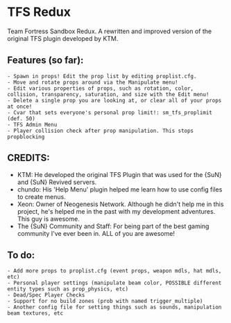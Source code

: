 # TFS Redux
Team Fortress Sandbox Redux. A rewritten and improved version of the original TFS plugin developed by KTM.


## Features (so far):
```
- Spawn in props! Edit the prop list by editing proplist.cfg.
- Move and rotate props around via the Manipulate menu!
- Edit various properties of props, such as rotation, color, collision, transparency, saturation, and size with the Edit menu!
- Delete a single prop you are looking at, or clear all of your props at once!
- Cvar that sets everyone's personal prop limit!: sm_tfs_proplimit (def. 50)
- TFS Admin Menu
- Player collision check after prop manipulation. This stops propblocking
```

## CREDITS:
- KTM: He developed the original TFS Plugin that was used for the {SuN} and {SuN} Revived servers.
- chundo: His 'Help Menu' plugin helped me learn how to use config files to create menus.
- Xeon: Owner of Neogenesis Network. Although he didn't help me in this project, he's helped me in the past with my development adventures. This guy is awesome.
- The {SuN} Community and Staff: For being part of the best gaming community I've ever been in. ALL of you are awesome!

## To do:
```
- Add more props to proplist.cfg (event props, weapon mdls, hat mdls, etc)
- Personal player settings (manipulate beam color, POSSIBLE different entity types such as prop_physics, etc)
- Dead/Spec Player Checks
- Support for no build zones (prob with named trigger_multiple)
- Another config file for setting things such as sounds, manipulation beam textures, etc
```
